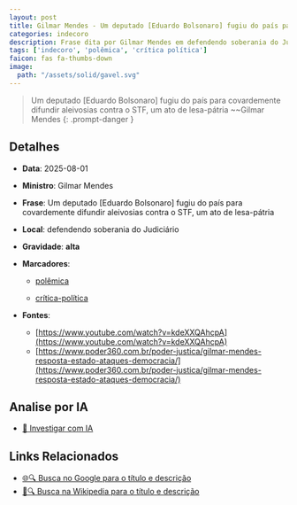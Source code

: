 ```yaml
---
layout: post
title: Gilmar Mendes - Um deputado [Eduardo Bolsonaro] fugiu do país para covardemente difundir aleivosias contra o STF, um ato de lesa-pátria...
categories: indecoro
description: Frase dita por Gilmar Mendes em defendendo soberania do Judiciário
tags: ['indecoro', 'polêmica', 'crítica política']
faicon: fas fa-thumbs-down
image:
  path: "/assets/solid/gavel.svg"
---
```


> Um deputado [Eduardo Bolsonaro] fugiu do país para covardemente difundir aleivosias contra o STF, um ato de lesa-pátria ~~Gilmar Mendes
{: .prompt-danger }

## Detalhes
- **Data**: 2025-08-01
- **Ministro**: Gilmar Mendes
- **Frase**: Um deputado [Eduardo Bolsonaro] fugiu do país para covardemente difundir aleivosias contra o STF, um ato de lesa-pátria
- **Local**: defendendo soberania do Judiciário
- **Gravidade**: **alta** <i class="fas fa-gavel"></i>

- **Marcadores**: 

   - [polêmica](/tags/polêmica/)

   - [crítica-política](/tags/crítica-política/)
- **Fontes**:
  - [https://www.youtube.com/watch?v=kdeXXQAhcpA](https://www.youtube.com/watch?v=kdeXXQAhcpA)
  - [https://www.poder360.com.br/poder-justica/gilmar-mendes-resposta-estado-ataques-democracia/](https://www.poder360.com.br/poder-justica/gilmar-mendes-resposta-estado-ataques-democracia/)

## Analise por IA
- [🤖 Investigar com IA](https://www.perplexity.ai/search?q=%22Gilmar%20Mendes%22%2BUm%20deputado%20%5BEduardo%20Bolsonaro%5D%20fugiu%20do%20pa%C3%ADs%20para%20covardemente%20difundir%20aleivosias%20contra%20o%20STF%2C%20um%20ato%20de%20lesa-p%C3%A1tria%2Bdefendendo%20soberania%20do%20Judici%C3%A1rio)

## Links Relacionados
- [🌐🔍 Busca no Google para o título e descrição](https://www.google.com/search?q=%22Gilmar%20Mendes%22%2BUm%20deputado%20%5BEduardo%20Bolsonaro%5D%20fugiu%20do%20pa%C3%ADs%20para%20covardemente%20difundir%20aleivosias%20contra%20o%20STF%2C%20um%20ato%20de%20lesa-p%C3%A1tria%2Bdefendendo%20soberania%20do%20Judici%C3%A1rio)
- [📖🔍 Busca na Wikipedia para o título e descrição](https://pt.wikipedia.org/w/index.php?search=%22Gilmar%20Mendes%22%2BUm%20deputado%20%5BEduardo%20Bolsonaro%5D%20fugiu%20do%20pa%C3%ADs%20para%20covardemente%20difundir%20aleivosias%20contra%20o%20STF%2C%20um%20ato%20de%20lesa-p%C3%A1tria%2Bdefendendo%20soberania%20do%20Judici%C3%A1rio)


